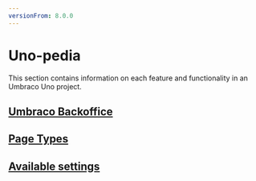 ```yaml
---
versionFrom: 8.0.0
---
```


# Uno-pedia

This section contains information on each feature and functionality in an Umbraco Uno project.

## [Umbraco Backoffice](Umbraco-Backoffice)

## [Page Types](Content-Types)

## [Available settings](Settings)
